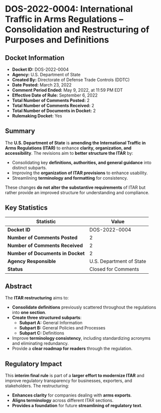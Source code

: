 # **DOS-2022-0004: International Traffic in Arms Regulations – Consolidation and Restructuring of Purposes and Definitions**

## **Docket Information**
- **Docket ID:** DOS-2022-0004  
- **Agency:** U.S. Department of State  
- **Created By:** Directorate of Defense Trade Controls (DDTC)  
- **Date Posted:** March 23, 2022  
- **Comment Period Ended:** May 9, 2022, at 11:59 PM EDT  
- **Effective Date of Rule:** September 6, 2022  
- **Total Number of Comments Posted:** 2  
- **Total Number of Comments Received:** 2  
- **Total Number of Documents in Docket:** 2  
- **Rulemaking Docket:** Yes  

## **Summary**
The **U.S. Department of State** is **amending the International Traffic in Arms Regulations (ITAR)** to enhance **clarity, organization, and accessibility**. The revisions aim to **better structure the ITAR** by:
- Consolidating key **definitions, authorities, and general guidance** into distinct subparts.
- Improving the **organization of ITAR provisions** to enhance usability.
- Streamlining **terminology and formatting** for consistency.

These changes **do not alter the substantive requirements** of ITAR but rather provide an improved structure for understanding and compliance.

## **Key Statistics**
| **Statistic**                     | **Value**     |
|-----------------------------------|-------------|
| **Docket ID**                     | DOS-2022-0004 |
| **Number of Comments Posted**     | 2           |
| **Number of Comments Received**   | 2           |
| **Number of Documents in Docket** | 2           |
| **Agency Responsible**            | U.S. Department of State |
| **Status**                        | Closed for Comments |

## **Abstract**
The **ITAR restructuring** aims to:
- **Consolidate definitions** previously scattered throughout the regulations into **one section**.
- **Create three structured subparts**:
  - **Subpart A:** General Information
  - **Subpart B:** General Policies and Processes
  - **Subpart C:** Definitions
- Improve **terminology consistency**, including standardizing acronyms and eliminating redundancy.
- Provide a **clear roadmap for readers** through the regulation.

## **Regulatory Impact**
This **interim final rule** is part of a **larger effort to modernize ITAR** and improve regulatory transparency for businesses, exporters, and stakeholders. The restructuring:
- **Enhances clarity** for companies dealing with **arms exports**.
- **Aligns terminology** across different ITAR sections.
- **Provides a foundation** for future **streamlining of regulatory text**.
